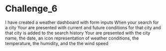# Challenge_6
I have created a weather dashboard with form inputs
When your search for a city
Your are presented with current and future conditions for that city and that city is added to the search history
Your are presented with the city name, the date, an icon representation of weather conditions, the temperature, the humidity, and the the wind speed
